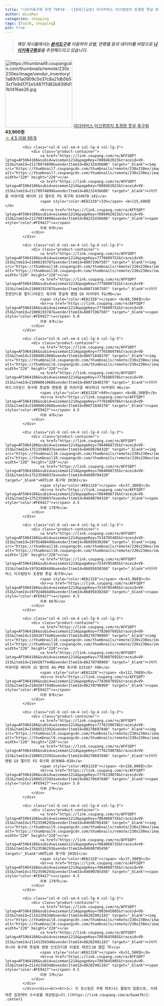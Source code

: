 ```yaml
---
title: "나이키축구화 추천 TOP10 - [10대][남성] 이더커머스 미끄럼방지 초경량 풋살 축구화"
author: WiseMan
categories: shopping
tags: [Top10, shopping]
pin: true
---
```


> ##### 해당 게시물에서는 [**분석도구**](https://itemscout.io/)를 이용하여 **성별**, **연령별** 등의 데이터를 바탕으로 [**나이키축구화**](https://link.coupang.com/a/baae76)들을 추천해드리고 있습니다.
<div class="container"><div class="row">
            <div class="col-6 col-sm-4 col-lg-4 col-lg-3">
                <div class="product-container">
                    <a href="https://link.coupang.com/re/AFFSDP?lptag=AF5964186&subid=wiseman1214&pageKey=7534705405&traceid=V0-153&itemId=19792480434&vendorItemId=86895030240" target="_blank"><img src="https://thumbnail9.coupangcdn.com/thumbnails/remote/230x230ex/image/vendor_inventory/1a89/01a0909c5e37c8a21db5b53cf7e9d17f2e5487f7d82b839fd11b1416ae26.jpg" alt="https://thumbnail9.coupangcdn.com/thumbnails/remote/230x230ex/image/vendor_inventory/1a89/01a0909c5e37c8a21db5b53cf7e9d17f2e5487f7d82b839fd11b1416ae26.jpg" width="220" height="220"></a>
                    <a href="https://link.coupang.com/re/AFFSDP?lptag=AF5964186&subid=wiseman1214&pageKey=7534705405&traceid=V0-153&itemId=19792480434&vendorItemId=86895030240" target="_blank">이더커머스 미끄럼방지 초경량 풋살 축구화</a>
                    <span style="color:#E61328"></span> <b>43,900원</b>
                    <br><a href="https://link.coupang.com/re/AFFSDP?lptag=AF5964186&subid=wiseman1214&pageKey=7534705405&traceid=V0-153&itemId=19792480434&vendorItemId=86895030240" target="_blank"><span style="color:#FE9427">★</span> 4.5
                    리뷰 66개</a>
                </div>
            </div>
            
            <div class="col-6 col-sm-4 col-lg-4 col-lg-3">
                <div class="product-container">
                    <a href="https://link.coupang.com/re/AFFSDP?lptag=AF5964186&subid=wiseman1214&pageKey=7808462023&traceid=V0-153&itemId=21170974899&vendorItemId=88232436606" target="_blank"><img src="https://thumbnail7.coupangcdn.com/thumbnails/remote/230x230ex/image/vendor_inventory/d9ef/f5334e734bc9f676e927c8b5f17fe03c6f86f6a3a2a37acd4ed3e28a6808.jpg" alt="https://thumbnail7.coupangcdn.com/thumbnails/remote/230x230ex/image/vendor_inventory/d9ef/f5334e734bc9f676e927c8b5f17fe03c6f86f6a3a2a37acd4ed3e28a6808.jpg" width="220" height="220"></a>
                    <a href="https://link.coupang.com/re/AFFSDP?lptag=AF5964186&subid=wiseman1214&pageKey=7808462023&traceid=V0-153&itemId=21170974899&vendorItemId=88232436606" target="_blank">나이키 줌 머큐리얼 베이퍼 15 엘리트 FG 축구화 DJ4978-101</a>
                    <span style="color:#E61328">33%</span> <b>115,690원</b>
                    <br><a href="https://link.coupang.com/re/AFFSDP?lptag=AF5964186&subid=wiseman1214&pageKey=7808462023&traceid=V0-153&itemId=21170974899&vendorItemId=88232436606" target="_blank"><span style="color:#FE9427">★</span> 
                    리뷰 0개</a>
                </div>
            </div>
            
            <div class="col-6 col-sm-4 col-lg-4 col-lg-3">
                <div class="product-container">
                    <a href="https://link.coupang.com/re/AFFSDP?lptag=AF5964186&subid=wiseman1214&pageKey=7776609752&traceid=V0-153&itemId=21008193787&vendorItemId=88071967507" target="_blank"><img src="https://thumbnail10.coupangcdn.com/thumbnails/remote/230x230ex/image/vendor_inventory/b357/b147c24726ecdf0216ac022dd636a294e53566f7888534145297cbbe340d.jpg" alt="https://thumbnail10.coupangcdn.com/thumbnails/remote/230x230ex/image/vendor_inventory/b357/b147c24726ecdf0216ac022dd636a294e53566f7888534145297cbbe340d.jpg" width="220" height="220"></a>
                    <a href="https://link.coupang.com/re/AFFSDP?lptag=AF5964186&subid=wiseman1214&pageKey=7776609752&traceid=V0-153&itemId=21008193787&vendorItemId=88071967507" target="_blank">나이키 천연잔디용 멀티그라운드 축구화 풋살화 팬텀 GX 아카데미 FG/MG</a>
                    <span style="color:#E61328"></span> <b>88,500원</b>
                    <br><a href="https://link.coupang.com/re/AFFSDP?lptag=AF5964186&subid=wiseman1214&pageKey=7776609752&traceid=V0-153&itemId=21008193787&vendorItemId=88071967507" target="_blank"><span style="color:#FE9427">★</span> 5.0
                    리뷰 4개</a>
                </div>
            </div>
            
            <div class="col-6 col-sm-4 col-lg-4 col-lg-3">
                <div class="product-container">
                    <a href="https://link.coupang.com/re/AFFSDP?lptag=AF5964186&subid=wiseman1214&pageKey=7776586978&traceid=V0-153&itemId=21008061060&vendorItemId=88071848370" target="_blank"><img src="https://thumbnail8.coupangcdn.com/thumbnails/remote/230x230ex/image/vendor_inventory/3058/7323203f8a49052b226aaac0975dd26d1e1d416349ebd655efc36c1cfad0.jpg" alt="https://thumbnail8.coupangcdn.com/thumbnails/remote/230x230ex/image/vendor_inventory/3058/7323203f8a49052b226aaac0975dd26d1e1d416349ebd655efc36c1cfad0.jpg" width="220" height="220"></a>
                    <a href="https://link.coupang.com/re/AFFSDP?lptag=AF5964186&subid=wiseman1214&pageKey=7776586978&traceid=V0-153&itemId=21008061060&vendorItemId=88071848370" target="_blank">나이키 하드그라운드 축구화 풋살화 맨땅용 줌 머큐리얼 베이퍼15 아카데미 HG</a>
                    <span style="color:#E61328">94%</span> <b>86,500원</b>
                    <br><a href="https://link.coupang.com/re/AFFSDP?lptag=AF5964186&subid=wiseman1214&pageKey=7776586978&traceid=V0-153&itemId=21008061060&vendorItemId=88071848370" target="_blank"><span style="color:#FE9427">★</span> 4.5
                    리뷰 4개</a>
                </div>
            </div>
            
            <div class="col-6 col-sm-4 col-lg-4 col-lg-3">
                <div class="product-container">
                    <a href="https://link.coupang.com/re/AFFSDP?lptag=AF5964186&subid=wiseman1214&pageKey=7064068735&traceid=V0-153&itemId=17523596037&vendorItemId=84690704320" target="_blank"><img src="https://thumbnail10.coupangcdn.com/thumbnails/remote/230x230ex/image/vendor_inventory/c5e9/9c04f89de7e3604de0ceb54fe9e8afa46bce47e52dbbe0254c833c41226d.jpg" alt="https://thumbnail10.coupangcdn.com/thumbnails/remote/230x230ex/image/vendor_inventory/c5e9/9c04f89de7e3604de0ceb54fe9e8afa46bce47e52dbbe0254c833c41226d.jpg" width="220" height="220"></a>
                    <a href="https://link.coupang.com/re/AFFSDP?lptag=AF5964186&subid=wiseman1214&pageKey=7064068735&traceid=V0-153&itemId=17523596037&vendorItemId=84690704320" target="_blank">HOTLUX 축구화 203D2</a>
                    <span style="color:#E61328"></span> <b>37,300원</b>
                    <br><a href="https://link.coupang.com/re/AFFSDP?lptag=AF5964186&subid=wiseman1214&pageKey=7064068735&traceid=V0-153&itemId=17523596037&vendorItemId=84690704320" target="_blank"><span style="color:#FE9427">★</span> 4.5
                    리뷰 179개</a>
                </div>
            </div>
            
            <div class="col-6 col-sm-4 col-lg-4 col-lg-3">
                <div class="product-container">
                    <a href="https://link.coupang.com/re/AFFSDP?lptag=AF5964186&subid=wiseman1214&pageKey=7534705405&traceid=V0-153&itemId=19792480449&vendorItemId=86895030268" target="_blank"><img src="https://thumbnail10.coupangcdn.com/thumbnails/remote/230x230ex/image/vendor_inventory/d9b9/8a7ce756209e62b5d16756dfefaf88c2ef50b68a4bad107c4439d014dec1.jpg" alt="https://thumbnail10.coupangcdn.com/thumbnails/remote/230x230ex/image/vendor_inventory/d9b9/8a7ce756209e62b5d16756dfefaf88c2ef50b68a4bad107c4439d014dec1.jpg" width="220" height="220"></a>
                    <a href="https://link.coupang.com/re/AFFSDP?lptag=AF5964186&subid=wiseman1214&pageKey=7534705405&traceid=V0-153&itemId=19792480449&vendorItemId=86895030268" target="_blank">이더커머스 미끄럼방지 초경량 풋살 축구화</a>
                    <span style="color:#E61328"></span> <b>43,900원</b>
                    <br><a href="https://link.coupang.com/re/AFFSDP?lptag=AF5964186&subid=wiseman1214&pageKey=7534705405&traceid=V0-153&itemId=19792480449&vendorItemId=86895030268" target="_blank"><span style="color:#FE9427">★</span> 4.5
                    리뷰 66개</a>
                </div>
            </div>
            
            <div class="col-6 col-sm-4 col-lg-4 col-lg-3">
                <div class="product-container">
                    <a href="https://link.coupang.com/re/AFFSDP?lptag=AF5964186&subid=wiseman1214&pageKey=7783607692&traceid=V0-153&itemId=21042077448&vendorItemId=88270790969" target="_blank"><img src="https://thumbnail10.coupangcdn.com/thumbnails/remote/230x230ex/image/vendor_inventory/d842/eb1d1f4dec2c35973d7e4c4d41d6a7369dbe774b29221f91e805ebd91155.png" alt="https://thumbnail10.coupangcdn.com/thumbnails/remote/230x230ex/image/vendor_inventory/d842/eb1d1f4dec2c35973d7e4c4d41d6a7369dbe774b29221f91e805ebd91155.png" width="220" height="220"></a>
                    <a href="https://link.coupang.com/re/AFFSDP?lptag=AF5964186&subid=wiseman1214&pageKey=7783607692&traceid=V0-153&itemId=21042077448&vendorItemId=88270790969" target="_blank">나이키 머큐리얼 베이퍼 15 엘리트 AG-PRO 축구화 DJ5167-780</a>
                    <span style="color:#E61328"></span> <b>112,760원</b>
                    <br><a href="https://link.coupang.com/re/AFFSDP?lptag=AF5964186&subid=wiseman1214&pageKey=7783607692&traceid=V0-153&itemId=21042077448&vendorItemId=88270790969" target="_blank"><span style="color:#FE9427">★</span> 
                    리뷰 0개</a>
                </div>
            </div>
            
            <div class="col-6 col-sm-4 col-lg-4 col-lg-3">
                <div class="product-container">
                    <a href="https://link.coupang.com/re/AFFSDP?lptag=AF5964186&subid=wiseman1214&pageKey=7776239078&traceid=V0-153&itemId=21006523392&vendorItemId=88270697840" target="_blank"><img src="https://thumbnail9.coupangcdn.com/thumbnails/remote/230x230ex/image/vendor_inventory/50e3/7ed8a9136f2ced04a084d2949a16c952bcd6f051b9b777f6bbe52e91f51a.jpg" alt="https://thumbnail9.coupangcdn.com/thumbnails/remote/230x230ex/image/vendor_inventory/50e3/7ed8a9136f2ced04a084d2949a16c952bcd6f051b9b777f6bbe52e91f51a.jpg" width="220" height="220"></a>
                    <a href="https://link.coupang.com/re/AFFSDP?lptag=AF5964186&subid=wiseman1214&pageKey=7776239078&traceid=V0-153&itemId=21006523392&vendorItemId=88270697840" target="_blank">나이키 팬텀 GX 엘리트 FG 축구화 DC9968-010</a>
                    <span style="color:#E61328"></span> <b>158,000원</b>
                    <br><a href="https://link.coupang.com/re/AFFSDP?lptag=AF5964186&subid=wiseman1214&pageKey=7776239078&traceid=V0-153&itemId=21006523392&vendorItemId=88270697840" target="_blank"><span style="color:#FE9427">★</span> 5.0
                    리뷰 2개</a>
                </div>
            </div>
            
            <div class="col-6 col-sm-4 col-lg-4 col-lg-3">
                <div class="product-container">
                    <a href="https://link.coupang.com/re/AFFSDP?lptag=AF5964186&subid=wiseman1214&pageKey=7064068735&traceid=V0-153&itemId=17523596293&vendorItemId=84690705456" target="_blank"><img src="https://thumbnail9.coupangcdn.com/thumbnails/remote/230x230ex/image/vendor_inventory/9875/ad028a858e16f655a568039a0eaa44c60066a5c3f66c701af4e035e38efa.jpg" alt="https://thumbnail9.coupangcdn.com/thumbnails/remote/230x230ex/image/vendor_inventory/9875/ad028a858e16f655a568039a0eaa44c60066a5c3f66c701af4e035e38efa.jpg" width="220" height="220"></a>
                    <a href="https://link.coupang.com/re/AFFSDP?lptag=AF5964186&subid=wiseman1214&pageKey=7064068735&traceid=V0-153&itemId=17523596293&vendorItemId=84690705456" target="_blank">HOTLUX 축구화 203D2</a>
                    <span style="color:#E61328"></span> <b>37,300원</b>
                    <br><a href="https://link.coupang.com/re/AFFSDP?lptag=AF5964186&subid=wiseman1214&pageKey=7064068735&traceid=V0-153&itemId=17523596293&vendorItemId=84690705456" target="_blank"><span style="color:#FE9427">★</span> 4.5
                    리뷰 179개</a>
                </div>
            </div>
            
            <div class="col-6 col-sm-4 col-lg-4 col-lg-3">
                <div class="product-container">
                    <a href="https://link.coupang.com/re/AFFSDP?lptag=AF5964186&subid=wiseman1214&pageKey=7803645085&traceid=V0-153&itemId=21141350340&vendorItemId=88202981183" target="_blank"><img src="https://thumbnail8.coupangcdn.com/thumbnails/remote/230x230ex/image/vendor_inventory/7a8a/4b9b63ee08c588f84c787e1fd9a24a2f47b8b9e606685f0901d7505cf7b9.jpg" alt="https://thumbnail8.coupangcdn.com/thumbnails/remote/230x230ex/image/vendor_inventory/7a8a/4b9b63ee08c588f84c787e1fd9a24a2f47b8b9e606685f0901d7505cf7b9.jpg" width="220" height="220"></a>
                    <a href="https://link.coupang.com/re/AFFSDP?lptag=AF5964186&subid=wiseman1214&pageKey=7803645085&traceid=V0-153&itemId=21141350340&vendorItemId=88202981183" target="_blank">나이키 주니어 축구화 풋살화 맨땅 인조잔디용 티엠포 레전드10 클럽 TF</a>
                    <span style="color:#E61328"></span> <b>51,500원</b>
                    <br><a href="https://link.coupang.com/re/AFFSDP?lptag=AF5964186&subid=wiseman1214&pageKey=7803645085&traceid=V0-153&itemId=21141350340&vendorItemId=88202981183" target="_blank"><span style="color:#FE9427">★</span> 4.5
                    리뷰 3개</a>
                </div>
            </div>
            </div></div><br><br>[👉 이 포스팅은 쿠팡 파트너스 활동의 일환으로, 이에 따른 일정액의 수수료를 제공받습니다.](https://link.coupang.com/a/baae76){: .center}